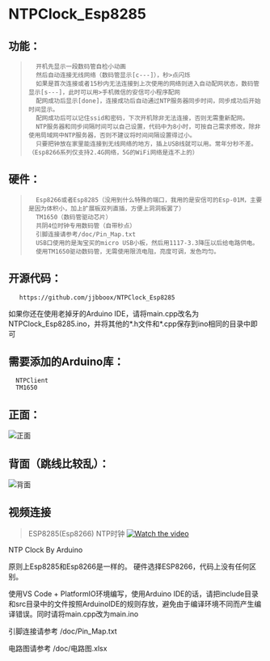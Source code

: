 # NTPClock_Esp8285

## 功能：       
>       开机先显示一段数码管自检小动画
>       然后自动连接无线网络（数码管显示[c---]），秒>点闪烁
>       如果是首次连接或者15秒内无法连接到上次使用的网络则进入自动配网状态，数码管显示[s---]，此时可以用>手机微信的安信可小程序配网
>       配网成功后显示[done]，连接成功后自动通过NTP服务器同步时间，同步成功后开始时间显示。
>       配网成功后可以记住ssid和密码，下次开机除非无法连接，否则无需重新配网。
>       NTP服务器和同步间隔时间可以自己设置，代码中为8小时，可按自己需求修改，除非使用局域网中NTP服务器，否则不建议将时间间隔设置得过小。
>       只要把钟放在家里能连接到无线网络的地方，插上USB线就可以用。常年分秒不差。（Esp8266系列仅支持2.4G网络，5G的WiFi网络是连不上的）

## 硬件：
>       Esp8266或者Esp8285（没用到什么特殊的端口，我用的是安信可的Esp-01M，主要是因为体积小，加上扩展板双列直插，方便上洞洞板罢了）
>       TM1650（数码管驱动芯片）
>       共阴4位时钟专用数码管（自带秒点）      
>       引脚连接请参考/doc/Pin_Map.txt
>       USB口使用的是淘宝买的micro USB小板，然后用1117-3.3降压以后给电路供电。
>       使用TM1650驱动数码管，无需使用限流电阻，亮度可调，发色均匀。

## 开源代码：
       https://github.com/jjbboox/NTPClock_Esp8285

如果你还在使用老掉牙的Arduino IDE，请将main.cpp改名为NTPClock_Esp8285.ino，并将其他的*.h文件和*.cpp保存到ino相同的目录中即可

## 需要添加的Arduino库：
      NTPClient
      TM1650

## 正面：
![正面](/pic/IMG_20200531_153703_s.jpg) 


## 背面（跳线比较乱）：
![背面](/pic/IMG_20200531_153719_s.jpg) 

## 视频连接
>ESP8285(Esp8266) NTP时钟
[![Watch the video](/pic/IMG_20200531_153719_s.jpg)](https://v.youku.com/v_show/id_XNDY5MzYzMDg1Mg==.html)


NTP Clock By Arduino

原则上Esp8285和Esp8266是一样的。
硬件选择ESP8266，代码上没有任何区别。

使用VS Code + PlatformIO环境编写，使用Arduino IDE的话，请把include目录和src目录中的文件按照ArduinoIDE的规则存放，避免由于编译环境不同而产生编译错误。同时请将main.cpp改为main.ino


引脚连接请参考
/doc/Pin_Map.txt

电路图请参考
/doc/电路图.xlsx
